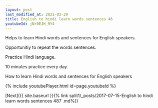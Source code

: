 ```yaml
---
layout: post
last_modified_at: 2021-03-29
title: English to hindi learn words sentences 46 
youtubeId: jNr0EJH_9Y4
---
```

 
 
Helps to learn Hindi words and sentences for English speakers.

Opportunitiy to repeat the words sentences. 

Practice Hindi language. 
 
10 minutes practice every day. 
 
How to learn Hindi words and sentences for English speakers 
 
{% include youtubePlayer.html id=page.youtubeId %}
 
 
[Next]({{ site.baseurl }}{% link  split1/_posts/2017-07-15-English to hindi learn words sentences 487 .md%})
 
